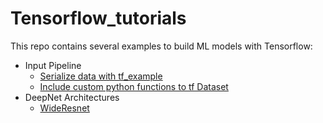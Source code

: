 # Tensorflow_tutorials

This repo contains several examples to build ML models with Tensorflow:
+ Input Pipeline
  + [Serialize data with tf_example](https://colab.research.google.com/drive/1WGiTBlDsVNDBbVry2b5oEPsySkVQwYre#scrollTo=3n3bV482_laS)
  + [Include custom python functions to tf Dataset](https://colab.research.google.com/drive/1ybJ8c6RnNsHrRe7wDnoh0fNV5SZiu8PE)
+ DeepNet Architectures
  + [WideResnet](https://colab.research.google.com/drive/1JELSUpxEcSMaxgtxFXJGSCRUlii3vIYy#scrollTo=5yqC6eMfZg1B)
